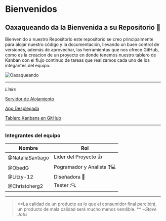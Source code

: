 # **Bienvenidos**


## Oaxaqueando da la Bienvenida a su Repositorio :wave: 

Bienvenido a nuestro Repositorio este repositorio se creo principalmente para alojar nuestro código y la documentación, 
llevando un buen control de versiones, además de aprovechar, las herramientas que nos ofrece GitHub, como es la creacion de un proyecto 
en donde tenemos nuestro tablero de Kanban con el flujo continuo de tareas que realizamos cada uno de los integantes del equipo.

![Oaxaqueando](https://user-images.githubusercontent.com/62117067/100479481-fe614980-30b3-11eb-9b72-2d79d3b12eec.png)

___
*Links*

[Servidor de Alojamiento](https://dashboard.heroku.com/apps/oaxacaqueando/deploy/github "Servidor Para desplegar")

[App Desplegada](https://oaxacaqueando.herokuapp.com/ "Aplicación Desplegada")

[Tablero Kanbans en GitHub](https://github.com/Christopherg2/Oaxaqueando "Tablero Kanbans")

___
### Integrantes del equipo

 | **Nombre** | **Rol** | 
  |------------|-----|
  |@NataliaSantiago| Lider del Proyecto :+1:
  |@ObedG      |Pogramador  y Analista  :question::computer:
  |@Litzy-12 | Diseñadora :dizzy:
  |@Christoherg2| Tester ::mag:
___


> **La calidad de un producto es lo que el consumidor final percibirá, un producto de mala calidad será mucho menos vendible. ** ~*Steve Jobs* 

		
